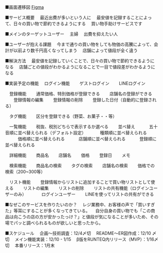 ■画面遷移図
[Figma](https://www.figma.com/file/gwugEzurjjBQAIWf0kCBZU/%E3%83%9D%E3%83%BC%E3%83%88%E3%83%95%E3%82%A9%E3%83%AA%E3%82%AA?node-id=0%3A1&t=cc1SMXXuOzXViNFs-1)

■サービス概要
　最近出費が多いという人に
　最安値を記録することによって、日々の買い物で節約できるようにする
　買い物手助けサービスです


■メインのターゲットユーザー
　主婦
　出費を抑えたい人


■ユーザーが抱える課題
　今まで通りの買い物をしても物価の高騰によって、会計が以前より数千円高くなってしまう
　店舗によって値段が全く違う


■解決方法
　最安値を記録していくことで、日々の買い物で節約できるようになる
　店舗ごとの値段がわかるようになることで一目で値段差がわかるようになる
　

■実装予定の機能
　ログイン機能
　　ゲストログイン
　　LINEログイン

　登録機能
　　通常価格、特別価格が登録できる
　　店舗名の登録ができる
　　登録情報の編集
　　登録情報の削除
　　登録した日付（自動的に登録される）

　タグ機能
　　区分を登録できる（野菜、お菓子・・等）

　一覧機能
　　税抜、税別どちらで表示するか選べる
　　並べ替え
　　　五十音順に並べ替えられる（デフォルト設定）
　　　種類順に並べ替えられる
　　　価格順に並べ替えられる
　　　店舗順に並べ替えられる
　　　登録順に並べ替えられる

　詳細機能
　　商品名
　　店舗名
　　価格
　　登録日
　　メモ

　検索機能
　　商品名の検索
　　タグの検索
　　店舗名の検索
　　価格での検索（200~300等）

　リスト機能
　　登録情報からリストに追加することで買い物リストとして使える
　　リストの編集
　　リストの削除
　　リストの共有機能（ログインユーザーのみ）
　　
　ログインユーザー
　　LINEを使ってリストの共有ができる


■なぜこのサービスを作りたいのか？
　レジ業務中、お客様の声で「買いすぎた」等耳にすることが多くなってきている。
　自分自身の買い物でも「この商品は向こうの店の方が安かったっけ？」と値段が気になることが多いため、その場でパッと調べられるものが欲しいと思ったから。


■スケジュール
　企画〜技術調査：12/4〆切
　README〜ER図作成：12/10 〆切
　メイン機能実装：12/10 - 1/15
　β版をRUNTEQ内リリース（MVP）：1/16〆切
　本番リリース：1月末